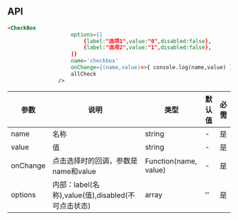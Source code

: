 ## API

```html
<CheckBox
                    options={[
                        {label:"选项1",value:"0",disabled:false},
                        {label:"选项2",value:"1",disabled:false},
                    ]}
                    name='checkbox'
                    onChange={(name,value)=>{ console.log(name,value) }}
                    allCheck
                />
```

| 参数 | 说明 | 类型 | 默认值 | 必需 |
| --- | --- | --- | --- | --- |
| name | 名称 | string | - | 是 |
| value | 值 | string | - | 是 |
| onChange | 点击选择时的回调，参数是name和value | Function(name, value) | - | 是 |
| options | 内部：label(名称),value(值),disabled(不可点击状态) | array | '' | 是 |
